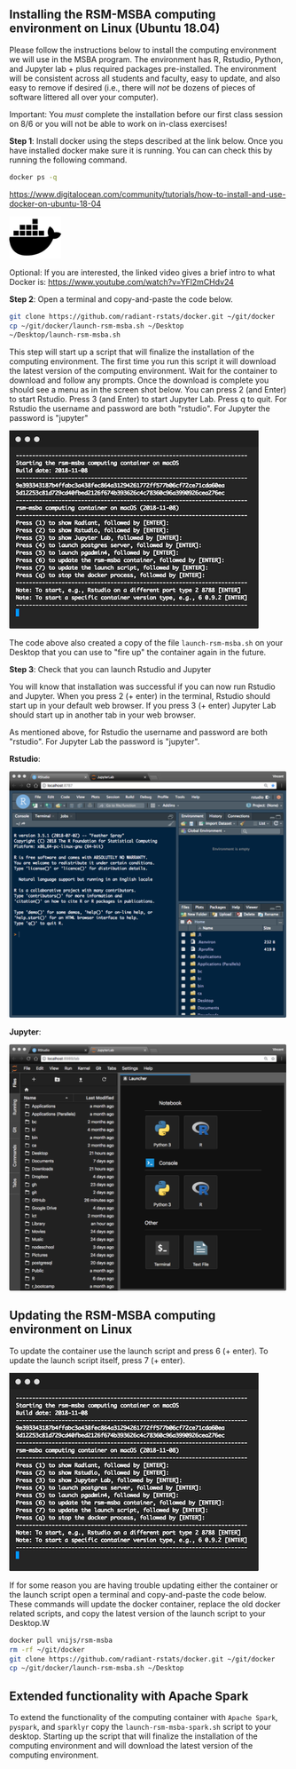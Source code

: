 ## Installing the RSM-MSBA computing environment on Linux (Ubuntu 18.04)

Please follow the instructions below to install the computing environment we will use in the MSBA program. The environment has R, Rstudio, Python, and Jupyter lab + plus required packages pre-installed. The environment will be consistent across all students and faculty, easy to update, and also easy to remove if desired (i.e., there will *not* be dozens of pieces of software littered all over your computer).

Important: You *must* complete the installation before our first class session on 8/6 or you will not be able to work on in-class exercises!

**Step 1**: Install docker using the steps described at the link below. Once you have installed docker make sure it is running. You can can check this by running the following command.

```bash
docker ps -q
```

https://www.digitalocean.com/community/tutorials/how-to-install-and-use-docker-on-ubuntu-18-04

![](figures/docker-icon.png)

Optional: If you are interested, the linked video gives a brief intro to what Docker is: https://www.youtube.com/watch?v=YFl2mCHdv24

**Step 2**: Open a terminal and copy-and-paste the code below.

```bash
git clone https://github.com/radiant-rstats/docker.git ~/git/docker
cp ~/git/docker/launch-rsm-msba.sh ~/Desktop
~/Desktop/launch-rsm-msba.sh
```

This step will start up a script that will finalize the installation of the computing environment. The first time you run this script it will download the latest version of the computing environment. Wait for the container to download and follow any prompts. Once the download is complete you should see a menu as in the screen shot below. You can press 2 (and Enter) to start Rstudio. Press 3 (and Enter) to start Jupyter Lab. Press q to quit. For Rstudio the username and password are both "rstudio". For Jupyter the password is "jupyter"

![](figures/rsm-msba-menu.png)

The code above also created a copy of the file `launch-rsm-msba.sh` on your Desktop that you can use to "fire up" the container again in the future.

**Step 3**: Check that you can launch Rstudio and Jupyter

You will know that installation was successful if you can now run Rstudio and Jupyter. When you press 2 (+ enter) in the terminal, Rstudio should start up in your default web browser. If you press 3 (+ enter) Jupyter Lab should start up in another tab in your web browser. 

As mentioned above, for Rstudio the username and password are both "rstudio". For Jupyter Lab the password is "jupyter".

**Rstudio**:

<img src="figures/rsm-rstudio.png" width="500px">

**Jupyter**:

<img src="figures/rsm-jupyter.png" width="500px">

## Updating the RSM-MSBA computing environment on Linux

To update the container use the launch script and press 6 (+ enter). To update the launch script itself, press 7 (+ enter).

![](figures/rsm-msba-menu.png)

If for some reason you are having trouble updating either the container or the launch script open a terminal and copy-and-paste the code below. These commands will update the docker container, replace the old docker related scripts, and copy the latest version of the launch script to your Desktop.W

```bash
docker pull vnijs/rsm-msba
rm -rf ~/git/docker
git clone https://github.com/radiant-rstats/docker.git ~/git/docker
cp ~/git/docker/launch-rsm-msba.sh ~/Desktop
```

## Extended functionality with Apache Spark

To extend the functionality of the computing container with `Apache Spark`, `pyspark`, and `sparklyr` copy the `launch-rsm-msba-spark.sh` script to your desktop. Starting up the script that will finalize the installation of the computing environment and will download the latest version of the computing environment. 
